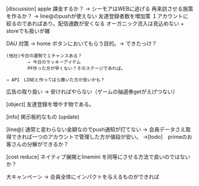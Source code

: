 
[discussion]
apple 課金するか？ -> シーモアはWEBに逃げる
再来訪させる施策を作るか？ -> line@のpushが使えない
友達登録者数を増加策
	１アカウントに絞るのであればあり。配信通数が安くなる
	オーガニック流入は見込めない + storeでも扱いが雑 
	
DAU 対策 -> 
	home ボタンにおいてもらう目的。-> できたっけ？

	(他社)今日の運勢で１チャンスある？
			→ 今日のラッキーアイテム
			PF作った方が早くない？そのステージであれば。
	
	→ API　LINEと作ってばら撒いた方が良いかも？



広告の取り扱い -> 安ければやらない（ゲームの抽選券getがえげつない）



[object]
友達登録を増やす物である。


[info]
掲示板的なもの (update)


[line@]
通常と変わらない金額なのでpush通知が打てない
→ 会員データさえ取得できれば一つのアカウントで管理した方が値段が安い。
→[todo]　primeのお客さんの分解ができるか？


[cost reduce]
ネイティブ展開とlinemini を同等にさせる方法で良いのではないか？


大キャンペーン
→ 会員全体にインパクトを与えるものができれば